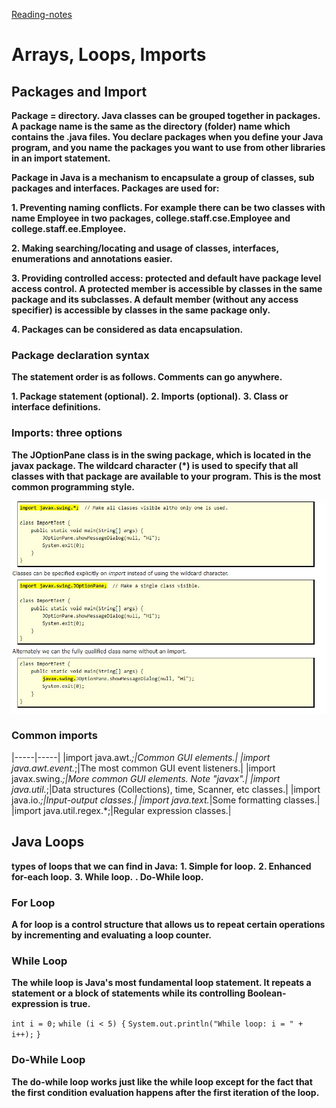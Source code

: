 [Reading-notes](https://odehyazan.github.io/reading-notes/)

# Arrays, Loops, Imports

## Packages and Import

**Package = directory. Java classes can be grouped together in packages. A package name is the same as the directory (folder) name which contains the .java files. You declare packages when you define your Java program, and you name the packages you want to use from other libraries in an import statement.**

**Package in Java is a mechanism to encapsulate a group of classes, sub packages and interfaces. Packages are used for:**

**1. Preventing naming conflicts. For example there can be two classes with name Employee in two packages, college.staff.cse.Employee and college.staff.ee.Employee.**

**2. Making searching/locating and usage of classes, interfaces, enumerations and annotations easier.**

**3. Providing controlled access: protected and default have package level access control. A protected member is accessible by classes in the same package and its subclasses. A default member (without any access specifier) is accessible by classes in the same package only.**

**4. Packages can be considered as data encapsulation.**

### Package declaration syntax

**The statement order is as follows. Comments can go anywhere.**

**1. Package statement (optional).**
**2. Imports (optional).**
**3. Class or interface definitions.**

### Imports: three options

**The JOptionPane class is in the swing package, which is located in the javax package. The wildcard character (*) is used to specify that all classes with that package are available to your program. This is the most common programming style.**

![Imports](../401img/import.jpg)

### Common imports

|-----|-----|
|import java.awt.*;|Common GUI elements.|
|import java.awt.event.*;|The most common GUI event listeners.|
|import javax.swing.*;|More common GUI elements. Note "javax".|
|import java.util.*;|Data structures (Collections), time, Scanner, etc classes.|
|import java.io.*;|Input-output classes.|
|import java.text.*|Some formatting classes.|
|import java.util.regex.*;|Regular expression classes.|

## Java Loops

**types of loops that we can find in Java:**
**1. Simple for loop.**
**2. Enhanced for-each loop.**
**3. While loop.**
**. Do-While loop.**

### For Loop

**A for loop is a control structure that allows us to repeat certain operations by incrementing and evaluating a loop counter.**

### While Loop

**The while loop is Java's most fundamental loop statement. It repeats a statement or a block of statements while its controlling Boolean-expression is true.**

`int i = 0;`
`while (i < 5) {`
   `System.out.println("While loop: i = " + i++);`
`}`

### Do-While Loop

**The do-while loop works just like the while loop except for the fact that the first condition evaluation happens after the first iteration of the loop.**


